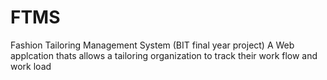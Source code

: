# FTMS
Fashion Tailoring Management System (BIT final year project)
 A Web applcation thats allows a tailoring organization to track their work flow and work load
